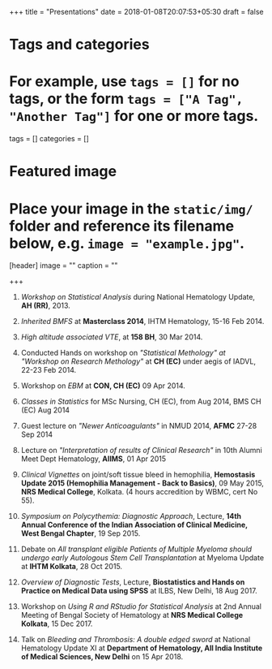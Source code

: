+++
title = "Presentations"
date = 2018-01-08T20:07:53+05:30
draft = false

# Tags and categories
# For example, use `tags = []` for no tags, or the form `tags = ["A Tag", "Another Tag"]` for one or more tags.
tags = []
categories = []

# Featured image
# Place your image in the `static/img/` folder and reference its filename below, e.g. `image = "example.jpg"`.
[header]
image = ""
caption = ""

+++

1. _Workshop on Statistical Analysis_  during National Hematology Update, **AH (RR)**, 2013.

1. _Inherited BMFS_ at **Masterclass 2014**, IHTM Hematology, 15-16 Feb 2014.

2. _High altitude associated VTE_, at **158 BH**, 30 Mar 2014.

3. Conducted Hands on workshop on _"Statistical Methology" at "Workshop on Research Methology"_ at **CH (EC)** under aegis of IADVL, 22-23 Feb 2014.

4. Workshop on _EBM_ at **CON, CH (EC)** 09 Apr 2014.

5. _Classes in Statistics_ for MSc Nursing, CH (EC), from Aug 2014, BMS CH (EC) Aug 2014

6. Guest lecture on _"Newer Anticoagulants"_ in NMUD 2014, **AFMC** 27-28 Sep 2014

7. Lecture on _"Interpretation of results of Clinical Research"_ in 10th Alumni Meet Dept Hematology, **AIIMS**, 01 Apr 2015

8. _Clinical Vignettes_ on joint/soft tissue bleed in hemophilia, **Hemostasis Update 2015 (Hemophilia Management - Back to Basics)**, 09 May 2015, **NRS Medical College**, Kolkata. (4 hours accredition by WBMC, cert No 55).

9. _Symposium on Polycythemia: Diagnostic Approach_, Lecture, **14th Annual Conference of the Indian Association of Clinical Medicine, West Bengal Chapter**, 19 Sep 2015.

10. Debate on _All transplant eligible Patients of Multiple Myeloma should undergo early Autologous Stem Cell Transplantation_ at Myeloma Update at **IHTM Kolkata**, 28 Oct 2015.

11. _Overview of Diagnostic Tests_, Lecture, **Biostatistics and Hands on Practice on Medical Data using SPSS** at ILBS, New Delhi, 18 Aug 2017.

12. Workshop on _Using R and RStudio for Statistical Analysis_ at 2nd Annual Meeting of Bengal Society of Hematology at **NRS Medical College Kolkata**, 15 Dec 2017.

13. Talk on _Bleeding and Thrombosis: A double edged sword_ at National Hematology Update XI at **Department of Hematology, All India Institute of Medical Sciences, New Delhi** on 15 Apr 2018.
